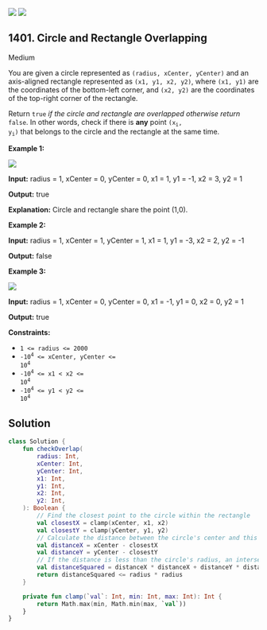 [![](https://img.shields.io/github/stars/javadev/LeetCode-in-Kotlin?label=Stars&style=flat-square)](https://github.com/javadev/LeetCode-in-Kotlin)
[![](https://img.shields.io/github/forks/javadev/LeetCode-in-Kotlin?label=Fork%20me%20on%20GitHub%20&style=flat-square)](https://github.com/javadev/LeetCode-in-Kotlin/fork)

## 1401\. Circle and Rectangle Overlapping

Medium

You are given a circle represented as `(radius, xCenter, yCenter)` and an axis-aligned rectangle represented as `(x1, y1, x2, y2)`, where `(x1, y1)` are the coordinates of the bottom-left corner, and `(x2, y2)` are the coordinates of the top-right corner of the rectangle.

Return `true` _if the circle and rectangle are overlapped otherwise return_ `false`. In other words, check if there is **any** point <code>(x<sub>i</sub>, y<sub>i</sub>)</code> that belongs to the circle and the rectangle at the same time.

**Example 1:**

![](https://assets.leetcode.com/uploads/2020/02/20/sample_4_1728.png)

**Input:** radius = 1, xCenter = 0, yCenter = 0, x1 = 1, y1 = -1, x2 = 3, y2 = 1

**Output:** true

**Explanation:** Circle and rectangle share the point (1,0).

**Example 2:**

**Input:** radius = 1, xCenter = 1, yCenter = 1, x1 = 1, y1 = -3, x2 = 2, y2 = -1

**Output:** false

**Example 3:**

![](https://assets.leetcode.com/uploads/2020/02/20/sample_2_1728.png)

**Input:** radius = 1, xCenter = 0, yCenter = 0, x1 = -1, y1 = 0, x2 = 0, y2 = 1

**Output:** true

**Constraints:**

*   `1 <= radius <= 2000`
*   <code>-10<sup>4</sup> <= xCenter, yCenter <= 10<sup>4</sup></code>
*   <code>-10<sup>4</sup> <= x1 < x2 <= 10<sup>4</sup></code>
*   <code>-10<sup>4</sup> <= y1 < y2 <= 10<sup>4</sup></code>

## Solution

```kotlin
class Solution {
    fun checkOverlap(
        radius: Int,
        xCenter: Int,
        yCenter: Int,
        x1: Int,
        y1: Int,
        x2: Int,
        y2: Int,
    ): Boolean {
        // Find the closest point to the circle within the rectangle
        val closestX = clamp(xCenter, x1, x2)
        val closestY = clamp(yCenter, y1, y2)
        // Calculate the distance between the circle's center and this closest point
        val distanceX = xCenter - closestX
        val distanceY = yCenter - closestY
        // If the distance is less than the circle's radius, an intersection occurs
        val distanceSquared = distanceX * distanceX + distanceY * distanceY
        return distanceSquared <= radius * radius
    }

    private fun clamp(`val`: Int, min: Int, max: Int): Int {
        return Math.max(min, Math.min(max, `val`))
    }
}
```